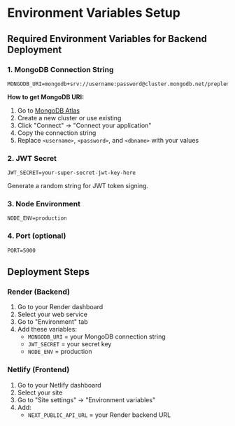 # Environment Variables Setup

## Required Environment Variables for Backend Deployment

### 1. MongoDB Connection String
```
MONGODB_URI=mongodb+srv://username:password@cluster.mongodb.net/preplensadmin
```

**How to get MongoDB URI:**
1. Go to [MongoDB Atlas](https://cloud.mongodb.com)
2. Create a new cluster or use existing
3. Click "Connect" → "Connect your application"
4. Copy the connection string
5. Replace `<username>`, `<password>`, and `<dbname>` with your values

### 2. JWT Secret
```
JWT_SECRET=your-super-secret-jwt-key-here
```
Generate a random string for JWT token signing.

### 3. Node Environment
```
NODE_ENV=production
```

### 4. Port (optional)
```
PORT=5000
```

## Deployment Steps

### Render (Backend)
1. Go to your Render dashboard
2. Select your web service
3. Go to "Environment" tab
4. Add these variables:
   - `MONGODB_URI` = your MongoDB connection string
   - `JWT_SECRET` = your secret key
   - `NODE_ENV` = production

### Netlify (Frontend)
1. Go to your Netlify dashboard
2. Select your site
3. Go to "Site settings" → "Environment variables"
4. Add:
   - `NEXT_PUBLIC_API_URL` = your Render backend URL 